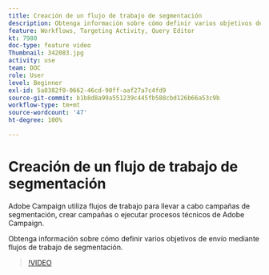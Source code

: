 ```yaml
---
title: Creación de un flujo de trabajo de segmentación
description: Obtenga información sobre cómo definir varios objetivos de envío mediante flujos de trabajo de segmentación.
feature: Workflows, Targeting Activity, Query Editor
kt: 7980
doc-type: feature video
Thumbnail: 342083.jpg
activity: use
team: DOC
role: User
level: Beginner
exl-id: 5a8382f0-0662-46cd-90ff-aaf27a7c4fd9
source-git-commit: b1b8d8a99a551239c445fb588cbd126b66a53c9b
workflow-type: tm+mt
source-wordcount: '47'
ht-degree: 100%

---
```



# Creación de un flujo de trabajo de segmentación

Adobe Campaign utiliza flujos de trabajo para llevar a cabo campañas de segmentación, crear campañas o ejecutar procesos técnicos de Adobe Campaign.

Obtenga información sobre cómo definir varios objetivos de envío mediante flujos de trabajo de segmentación.

>[!VIDEO](https://video.tv.adobe.com/v/342083?quality=12&learn=on)
